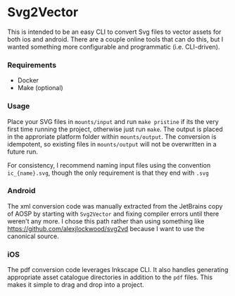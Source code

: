 # Svg2Vector

This is intended to be an easy CLI to convert Svg files to vector assets for both ios and android. There are a couple online tools that can do this, but I wanted something more configurable and programmatic (i.e. CLI-driven).

### Requirements

- Docker
- Make (optional)

### Usage

Place your SVG files in `mounts/input` and run `make pristine` if its the very first time running the project, otherwise just run `make`. The output is placed in the approriate platform folder within `mounts/output`. The conversion is idempotent, so existing files in `mounts/output` will not be overwritten in a future run.

For consistency, I recommend naming input files using the convention `ic_{name}.svg`, though the only requirement is that they end with `.svg`

### Android

The xml conversion code was manually extracted from the JetBrains copy of AOSP by starting with `Svg2Vector` and fixing compiler errors until there weren't any more. I chose this path rather than using something like https://github.com/alexjlockwood/svg2vd because I want to use the canonical source.

### iOS

The pdf conversion code leverages Inkscape CLI. It also handles generating appropriate asset catalogue directories in addition to the `pdf` files. This makes it simple to drag and drop into a project.
